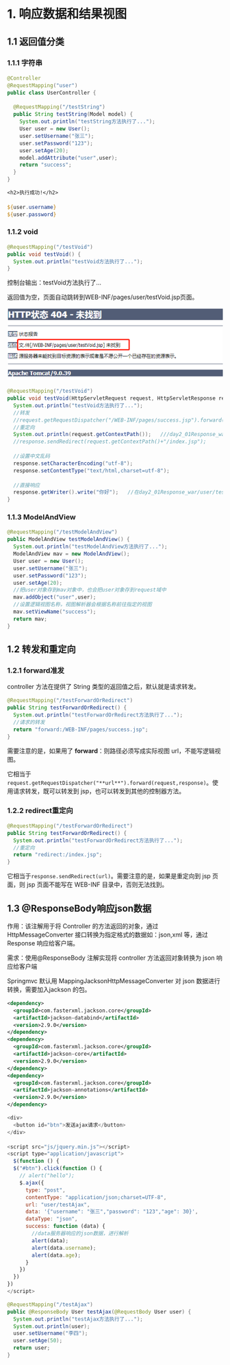 # 1. 响应数据和结果视图

## 1.1 返回值分类

### 1.1.1 字符串

```Java
@Controller
@RequestMapping("user")
public class UserController {

  @RequestMapping("/testString")
  public String testString(Model model) {
    System.out.println("testString方法执行了...");
    User user = new User();
    user.setUsername("张三");
    user.setPassword("123");
    user.setAge(20);
    model.addAttribute("user",user);
    return "success";
  }
}
```

```jsp
<h2>执行成功!</h2>

${user.username}
${user.password}
```

### 1.1.2 void

```java 
@RequestMapping("/testVoid")
public void testVoid() {
  System.out.println("testVoid方法执行了...");
}
```

控制台输出：testVoid方法执行了...

返回值为空，页面自动跳转到WEB-INF/pages/user/testVoid.jsp页面。

![image-20210113105626115](images/image-20210113105626115.png)

```Java
@RequestMapping("/testVoid")
public void testVoid(HttpServletRequest request, HttpServletResponse response) throws Exception {
  System.out.println("testVoid方法执行了...");
  //转发
  //request.getRequestDispatcher("/WEB-INF/pages/success.jsp").forward(request,response);
  //重定向
  System.out.println(request.getContextPath());   ///day2_01Response_war
  //response.sendRedirect(request.getContextPath()+"/index.jsp");

  //设置中文乱码
  response.setCharacterEncoding("utf-8");
  response.setContentType("text/html,charset=utf-8");

  //直接响应
  response.getWriter().write("你好");   //在day2_01Response_war/user/testVoid页面显示你好
}
```

### 1.1.3 ModelAndView

```Java
@RequestMapping("/testModelAndView")
public ModelAndView testModelAndView() {
  System.out.println("testModelAndView方法执行了...");
  ModelAndView mav = new ModelAndView();
  User user = new User();
  user.setUsername("张三");
  user.setPassword("123");
  user.setAge(20);
  //把user对象存到mav对象中，也会把user对象存到request域中
  mav.addObject("user",user);
  //设置逻辑视图名称，视图解析器会根据名称前往指定的视图
  mav.setViewName("success");
  return mav;
}
```

## 1.2 转发和重定向

### 1.2.1 forward准发

controller 方法在提供了 String 类型的返回值之后，默认就是请求转发。

````java
@RequestMapping("/testForwardOrRedirect")
public String testForwardOrRedirect() {
  System.out.println("testForwardOrRedirect方法执行了...");
  //请求的转发
  return "forward:/WEB-INF/pages/success.jsp";
}
````

需要注意的是，如果用了 **forward**：则路径必须写成实际视图 url，不能写逻辑视图。

它相当于`request.getRequestDispatcher("**url**").forward(request,response)`。使用请求转发，既可以转发到 jsp，也可以转发到其他的控制器方法。

### 1.2.2 redirect重定向

```java 
@RequestMapping("/testForwardOrRedirect")
public String testForwardOrRedirect() {
  System.out.println("testForwardOrRedirect方法执行了...");
  //重定向
  return "redirect:/index.jsp";
}
```

它相当于`response.sendRedirect(url)`。需要注意的是，如果是重定向到 jsp 页面，则 jsp 页面不能写在 WEB-INF 目录中，否则无法找到。

## 1.3 @ResponseBody响应json数据

作用：该注解用于将 Controller 的方法返回的对象，通过 HttpMessageConverter 接口转换为指定格式的数据如：json,xml 等，通过 Response 响应给客户端。

需求：使用@ResponseBody 注解实现将 controller 方法返回对象转换为 json 响应给客户端

Springmvc 默认用 MappingJacksonHttpMessageConverter 对 json 数据进行转换，需要加入jackson 的包。

```xml
<dependency>
  <groupId>com.fasterxml.jackson.core</groupId>
  <artifactId>jackson-databind</artifactId>
  <version>2.9.0</version>
</dependency>
<dependency>
  <groupId>com.fasterxml.jackson.core</groupId>
  <artifactId>jackson-core</artifactId>
  <version>2.9.0</version>
</dependency>
<dependency>
  <groupId>com.fasterxml.jackson.core</groupId>
  <artifactId>jackson-annotations</artifactId>
  <version>2.9.0</version>
</dependency>
```

```javascript
<div>
  <button id="btn">发送ajax请求</button>
</div>

<script src="js/jquery.min.js"></script>
<script type="application/javascript">
  $(function () {
  $("#btn").click(function () {
    // alert("hello");
    $.ajax({
      type: "post",
      contentType: "application/json;charset=UTF-8",
      url: "user/testAjax",
      data: '{"username": "张三","password": "123","age": 30}',
      dataType: "json",
      success: function (data) {
        //data服务器响应的json数据，进行解析
        alert(data);
        alert(data.username);
        alert(data.age);
      }
    })
  })
})
</script>
```

```java 
@RequestMapping("/testAjax")
public @ResponseBody User testAjax(@RequestBody User user) {
  System.out.println("testAjax方法执行了...");
  System.out.println(user);
  user.setUsername("李四");
  user.setAge(50);
  return user;
}
```

